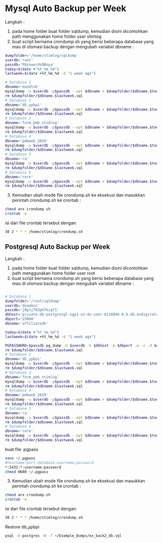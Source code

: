 # Mysql Auto Backup per Week
Langkah :
1. pada home folder buat folder sqldump, kemudian disini dicontohkan path menggunakan home folder user stimlog
2. buat script bernama crondump.sh yang berisi beberapa database yang mau di otomasi backup dengan mengubah variabel dbname :

```sh
dumpfolder='/home/stimlog/sqldump'
userdb='root'
passdb='P@sswordsDBnya'
today=$(date +"%Y_%m_%d")
lastweek=$(date +%Y_%m_%d -d "1 week ago")

# Database 1
dbname='moodleb'
mysqldump -u $userdb -p$passdb --opt $dbname > $dumpfolder/$dbname.$today.sql
rm $dumpfolder/$dbname.$lastweek.sql
# Database 2
dbname='db_ypbpi'
mysqldump -u $userdb -p$passdb --opt $dbname > $dumpfolder/$dbname.$today.sql
rm $dumpfolder/$dbname.$lastweek.sql
# Database 3
dbname='form_pmb_stimlog'
mysqldump -u $userdb -p$passdb --opt $dbname > $dumpfolder/$dbname.$today.sql
rm $dumpfolder/$dbname.$lastweek.sql
# Database 4
dbname='pmbweb_2019'
mysqldump -u $userdb -p$passdb --opt $dbname > $dumpfolder/$dbname.$today.sql
rm $dumpfolder/$dbname.$lastweek.sql
# Database 5
dbname='ra'
mysqldump -u $userdb -p$passdb --opt $dbname > $dumpfolder/$dbname.$today.sql
rm $dumpfolder/$dbname.$lastweek.sql
# Database 6
dbname='rere'
mysqldump -u $userdb -p$passdb --opt $dbname > $dumpfolder/$dbname.$today.sql
rm $dumpfolder/$dbname.$lastweek.sql
```

3. Kemudian ubah mode file crondump.sh ke eksekusi dan masukkan perintah crondump.sh ke crontab :

```sh
chmod a+x crondump.sh
crontab -e
```

isi dari file crontab tersebut dengan:
```sh
30 2 * * * /home/stimlog/crondump.sh
```

## Postgresql Auto Backup per Week
Langkah :
1. pada home folder buat folder sqldump, kemudian disini dicontohkan path menggunakan home folder user root
2. buat script bernama crondump.sh yang berisi beberapa database yang mau di otomasi backup dengan mengubah variabel dbname :

```sh

# Database 1
dumpfolder='/root/sqldump'
userdb='doadmin'
passdb='j0p1j783pb7kiq71'
dbhost='private-db-postgresql-sgp1-n1-do-user-8118846-0.b.db.ondigitalocean.com'
dbport='25060'
dbname='affiliatedb'

today=$(date +"%Y_%m_%d")
lastweek=$(date +%Y_%m_%d -d "1 week ago")

PGPASSWORD=$passdb pg_dump -U $userdb -h $dbhost -p $dbport -w -c -d $dbname > $dumpfolder/$dbname.$today.sql
rm $dumpfolder/$dbname.$lastweek.sql
# Database 2
dbname='db_ypbpi'
mysqldump -u $userdb -p$passdb --opt $dbname > $dumpfolder/$dbname.$today.sql
rm $dumpfolder/$dbname.$lastweek.sql
# Database 3
dbname='form_pmb_stimlog'
mysqldump -u $userdb -p$passdb --opt $dbname > $dumpfolder/$dbname.$today.sql
rm $dumpfolder/$dbname.$lastweek.sql
# Database 4
dbname='pmbweb_2019'
mysqldump -u $userdb -p$passdb --opt $dbname > $dumpfolder/$dbname.$today.sql
rm $dumpfolder/$dbname.$lastweek.sql
# Database 5
dbname='ra'
mysqldump -u $userdb -p$passdb --opt $dbname > $dumpfolder/$dbname.$today.sql
rm $dumpfolder/$dbname.$lastweek.sql
# Database 6
dbname='rere'
mysqldump -u $userdb -p$passdb --opt $dbname > $dumpfolder/$dbname.$today.sql
rm $dumpfolder/$dbname.$lastweek.sql
```

buat file .pgpass
```sh
nano ~/.pgpass
#hostname:port:database:username:password
*:5432:*:username:password
chmod 0600 ~/.pgpass
```

3. Kemudian ubah mode file crondump.sh ke eksekusi dan masukkan perintah crondump.sh ke crontab :

```sh
chmod a+x crondump.sh
crontab -e
```

isi dari file crontab tersebut dengan:
```sh
30 2 * * * /home/stimlog/crondump.sh
```

Restore db_ypbpi
```sh
psql -U postgres -W -f ~/Example_Dumps/ex_back2_db.sql
```